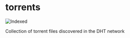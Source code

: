 torrents 
========
![Indexed](https://img.shields.io/badge/indexed-72983-blue)

Collection of torrent files discovered in the DHT network
